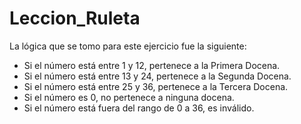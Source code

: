 # Leccion_Ruleta

La lógica que se tomo para este ejercicio fue la siguiente:

- Si el número está entre 1 y 12, pertenece a la Primera Docena.
- Si el número está entre 13 y 24, pertenece a la Segunda Docena.
- Si el número está entre 25 y 36, pertenece a la Tercera Docena.
- Si el número es 0, no pertenece a ninguna docena.
- Si el número está fuera del rango de 0 a 36, es inválido.
